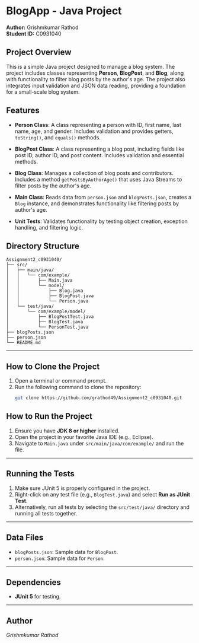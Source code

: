 # BlogApp - Java Project

**Author:** Grishmkumar Rathod  
**Student ID:** C0931040  

## Project Overview

This is a simple Java project designed to manage a blog system. The project includes classes representing **Person**, **BlogPost**, and **Blog**, along with functionality to filter blog posts by the author's age. The project also integrates input validation and JSON data reading, providing a foundation for a small-scale blog system.

## Features

- **Person Class**: A class representing a person with ID, first name, last name, age, and gender. Includes validation and provides getters, `toString()`, and `equals()` methods.
  
- **BlogPost Class**: A class representing a blog post, including fields like post ID, author ID, and post content. Includes validation and essential methods.

- **Blog Class**: Manages a collection of blog posts and contributors. Includes a method `getPostsByAuthorAge()` that uses Java Streams to filter posts by the author's age.

- **Main Class**: Reads data from `person.json` and `blogPosts.json`, creates a `Blog` instance, and demonstrates functionality like filtering posts by author's age.

- **Unit Tests**: Validates functionality by testing object creation, exception handling, and filtering logic.

## Directory Structure
```plaintext
Assignment2_c0931040/
├── src/
│   ├── main/java/
│   │   └── com/example/
│   │       ├── Main.java
│   │       └── model/
│   │           ├── Blog.java
│   │           ├── BlogPost.java
│   │           └── Person.java
│   └── test/java/
│       └── com/example/model/
│           ├── BlogPostTest.java
│           ├── BlogTest.java
│           └── PersonTest.java
├── blogPosts.json
├── person.json
└── README.md
```

---

## How to Clone the Project
1. Open a terminal or command prompt.
2. Run the following command to clone the repository:
   ```bash
   git clone https://github.com/grathod49/Assignment2_c0931040.git


## How to Run the Project
1. Ensure you have **JDK 8 or higher** installed.
2. Open the project in your favorite Java IDE (e.g., Eclipse).
3. Navigate to `Main.java` under `src/main/java/com/example/` and run the file.

---

## Running the Tests
1. Make sure JUnit 5 is properly configured in the project.
2. Right-click on any test file (e.g., `BlogTest.java`) and select **Run as JUnit Test**.
3. Alternatively, run all tests by selecting the `src/test/java/` directory and running all tests together.

---

## Data Files
- `blogPosts.json`: Sample data for `BlogPost`.
- `person.json`: Sample data for `Person`.

---

## Dependencies
- **JUnit 5** for testing.

---

## Author
*Grishmkumar Rathod*
